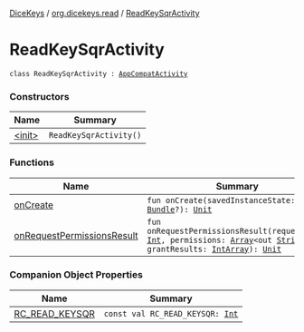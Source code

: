 [DiceKeys](../../index.md) / [org.dicekeys.read](../index.md) / [ReadKeySqrActivity](./index.md)

# ReadKeySqrActivity

`class ReadKeySqrActivity : `[`AppCompatActivity`](https://developer.android.com/reference/androidx/androidx/appcompat/app/AppCompatActivity.html)

### Constructors

| Name | Summary |
|---|---|
| [&lt;init&gt;](-init-.md) | `ReadKeySqrActivity()` |

### Functions

| Name | Summary |
|---|---|
| [onCreate](on-create.md) | `fun onCreate(savedInstanceState: `[`Bundle`](https://developer.android.com/reference/android/os/Bundle.html)`?): `[`Unit`](https://kotlinlang.org/api/latest/jvm/stdlib/kotlin/-unit/index.html) |
| [onRequestPermissionsResult](on-request-permissions-result.md) | `fun onRequestPermissionsResult(requestCode: `[`Int`](https://kotlinlang.org/api/latest/jvm/stdlib/kotlin/-int/index.html)`, permissions: `[`Array`](https://kotlinlang.org/api/latest/jvm/stdlib/kotlin/-array/index.html)`<out `[`String`](https://kotlinlang.org/api/latest/jvm/stdlib/kotlin/-string/index.html)`>, grantResults: `[`IntArray`](https://kotlinlang.org/api/latest/jvm/stdlib/kotlin/-int-array/index.html)`): `[`Unit`](https://kotlinlang.org/api/latest/jvm/stdlib/kotlin/-unit/index.html) |

### Companion Object Properties

| Name | Summary |
|---|---|
| [RC_READ_KEYSQR](-r-c_-r-e-a-d_-k-e-y-s-q-r.md) | `const val RC_READ_KEYSQR: `[`Int`](https://kotlinlang.org/api/latest/jvm/stdlib/kotlin/-int/index.html) |
